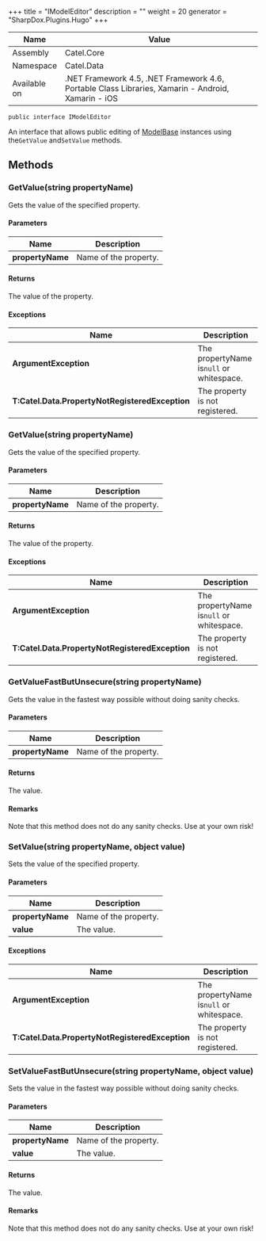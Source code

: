 

+++
title = "IModelEditor" 
description = ""
weight = 20
generator = "SharpDox.Plugins.Hugo"
+++

Name|Value
---|---
Assembly|Catel.Core
Namespace|Catel.Data
Available on|.NET Framework 4.5, .NET Framework 4.6, Portable Class Libraries, Xamarin - Android, Xamarin - iOS

```
public interface IModelEditor
```

An interface that allows public editing of [ModelBase](#) instances using the`GetValue` and`SetValue` methods.

## Methods

### GetValue(string propertyName)

Gets the value of the specified property.

#### Parameters

Name|Description
---|---
**propertyName**|Name of the property.

#### Returns

The value of the property.

#### Exceptions

Name|Description
---|---
**ArgumentException**|The propertyName is`null` or whitespace.
**T:Catel.Data.PropertyNotRegisteredException**|The property is not registered.

### GetValue<TValue>(string propertyName)

Gets the value of the specified property.

#### Parameters

Name|Description
---|---
**propertyName**|Name of the property.

#### Returns

The value of the property.

#### Exceptions

Name|Description
---|---
**ArgumentException**|The propertyName is`null` or whitespace.
**T:Catel.Data.PropertyNotRegisteredException**|The property is not registered.

### GetValueFastButUnsecure(string propertyName)

Gets the value in the fastest way possible without doing sanity checks.

#### Parameters

Name|Description
---|---
**propertyName**|Name of the property.

#### Returns

The value.

#### Remarks

Note that this method does not do any sanity checks. Use at your own risk!

### SetValue(string propertyName, object value)

Sets the value of the specified property.

#### Parameters

Name|Description
---|---
**propertyName**|Name of the property.
**value**|The value.

#### Exceptions

Name|Description
---|---
**ArgumentException**|The propertyName is`null` or whitespace.
**T:Catel.Data.PropertyNotRegisteredException**|The property is not registered.

### SetValueFastButUnsecure(string propertyName, object value)

Sets the value in the fastest way possible without doing sanity checks.

#### Parameters

Name|Description
---|---
**propertyName**|Name of the property.
**value**|The value.

#### Returns

The value.

#### Remarks

Note that this method does not do any sanity checks. Use at your own risk!


